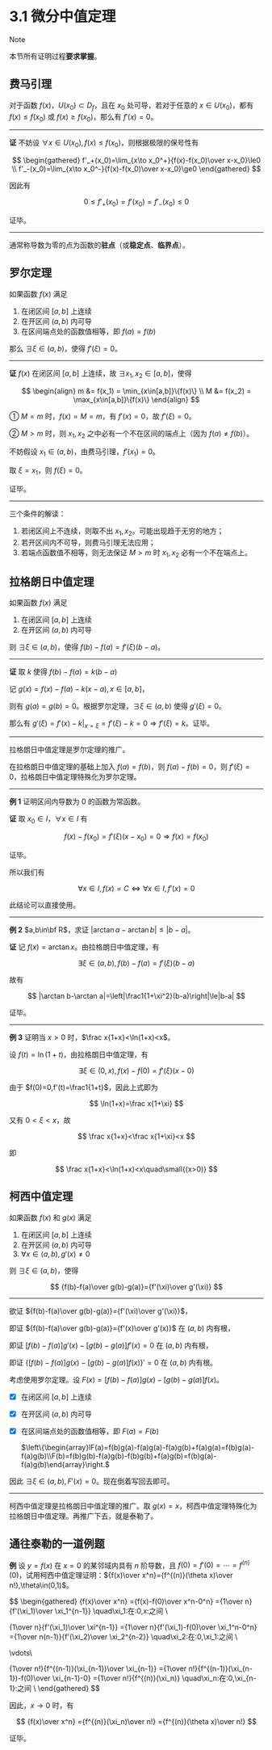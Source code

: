 # 3.1 微分中值定理

> [!note]
>
> 本节所有证明过程**要求掌握**。

## 费马引理

对于函数 $f(x)$，$U(x_0)\subset D_f$，且在 $x_0$ 处可导，若对于任意的 $x\in U(x_0)$，都有 $f(x)\le f(x_0)$ 或 $f(x)\ge f(x_0)$，那么有 $f'(x)=0$。

---

**证** 不妨设 $\forall x\in U(x_0), f(x)\le f(x_0)$，则根据极限的保号性有

$$
\begin{gathered}
f'_+(x_0)=\lim_{x\to x_0^+}{f(x)-f(x_0)\over x-x_0}\le0 \\
f'_-(x_0)=\lim_{x\to x_0^-}{f(x)-f(x_0)\over x-x_0}\ge0
\end{gathered}
$$

因此有

$$
0\le f'_+(x_0)=f'(x_0)=f'_-(x_0)\le 0
$$

证毕。

---

通常称导数为零的点为函数的**驻点**（或**稳定点**、**临界点**）。

## 罗尔定理

如果函数 $f(x)$ 满足

1. 在闭区间 $[a,b]$ 上连续
2. 在开区间 $(a,b)$ 内可导
3. 在区间端点处的函数值相等，即 $f(a)=f(b)$

那么 $\exists\xi\in(a,b)$，使得 $f'(\xi)=0$。

---

**证** $f(x)$ 在闭区间 $[a,b]$ 上连续，故 $\exists x_1,x_2\in[a,b]$，使得

$$
\begin{align}
m &= f(x_1) = \min_{x\in[a,b]}\{f(x)\} \\
M &= f(x_2) = \max_{x\in[a,b]}\{f(x)\}
\end{align}
$$

① $M=m$ 时，$f(x)=M=m$，有 $f'(x)=0$，故 $f'(\xi)=0$。

② $M>m$ 时，则 $x_1,x_2$ 之中必有一个不在区间的端点上（因为 $f(a)\ne f(b)$）。

不妨假设 $x_1\in(a,b)$，由费马引理，$f'(x_1)=0$。

取 $\xi=x_1$，则 $f(\xi)=0$。

证毕。

---

三个条件的解读：

1. 若闭区间上不连续，则取不出 $x_1,x_2$。可能出现趋于无穷的地方；
2. 若开区间内不可导，则费马引理无法应用；
3. 若端点函数值不相等，则无法保证 $M>m$ 时 $x_1,x_2$ 必有一个不在端点上。

## 拉格朗日中值定理

如果函数 $f(x)$ 满足

1. 在闭区间 $[a,b]$ 上连续
2. 在开区间 $(a,b)$ 内可导

则 $\exists\xi\in(a,b)$，使得 $f(b)-f(a)=f'(\xi)(b-a)$。

---

**证** 取 $k$ 使得 $f(b)-f(a)=k(b-a)$

记 $g(x)=f(x)-f(a)-k(x-a),x\in[a,b]$，

则有 $g(a)=g(b)=0$。根据罗尔定理，$\exists\xi\in(a,b)$ 使得 $g'(\xi)=0$。

那么有 $g'(\xi)=f'(x)-k\big|_{x=\xi}=f'(\xi)-k=0\Rightarrow f'(\xi)=k$。证毕。

---

拉格朗日中值定理是罗尔定理的推广。

在拉格朗日中值定理的基础上加入 $f(a)=f(b)$，则 $f(a)-f(b)=0$，则 $f'(\xi)=0$，拉格朗日中值定理特殊化为罗尔定理。

---

**例 1** 证明区间内导数为 $0$ 的函数为常函数。

**证** 取 $x_0\in I$，$\forall x\in I$ 有

$$
f(x)-f(x_0)=f'(\xi)(x-x_0)=0\Rightarrow f(x)=f(x_0)
$$

证毕。

所以我们有

$$
\forall x\in I,f(x)=C\Longleftrightarrow \forall x\in I,f'(x)=0
$$

此结论可以直接使用。

---

**例 2** $a,b\in\bf R$，求证 $|\arctan a-\arctan b|\le|b-a|$。

**证** 记 $f(x)=\arctan x$。由拉格朗日中值定理，有

$$
\exists\xi\in(a,b),f(b)-f(a)=f'(\xi)(b-a)
$$

故有

$$
|\arctan b-\arctan a|=\left|\frac1{1+\xi^2}(b-a)\right|\le|b-a|
$$

证毕。

---

**例 3** 证明当 $x>0$ 时，$\frac x{1+x}<\ln(1+x)<x$。

设 $f(t)=\ln(1+t)$，由拉格朗日中值定理，有

$$
\exists\xi\in(0,x),f(x)-f(0)=f'(\xi)(x-0)
$$

由于 $f(0)=0,f'(t)=\frac1{1+t}$，因此上式即为

$$
\ln(1+x)=\frac x{1+\xi}
$$

又有 $0<\xi<x$，故

$$
\frac x{1+x}<\frac x{1+\xi}<x
$$

即

$$
\frac x{1+x}<\ln(1+x)<x\quad\small{(x>0)}
$$

## 柯西中值定理

如果函数 $f(x)$ 和 $g(x)$ 满足

1. 在闭区间 $[a,b]$ 上连续
2. 在开区间 $(a,b)$ 内可导
3. $\forall x\in(a,b),g'(x)\ne0$

则 $\exists\xi\in(a,b)$，使得

$$
{f(b)-f(a)\over g(b)-g(a)}={f'(\xi)\over g'(\xi)}
$$

---

欲证 ${f(b)-f(a)\over g(b)-g(a)}={f'(\xi)\over g'(\xi)}$，

即证 ${f(b)-f(a)\over g(b)-g(a)}={f'(x)\over g'(x)}$ 在 $(a,b)$ 内有根，

即证 $[f(b)-f(a)]g'(x)-[g(b)-g(a)]f'(x)=0$ 在 $(a,b)$ 内有根，

即证 $\{[f(b)-f(a)]g(x)-[g(b)-g(a)]f(x)\}'=0$ 在 $(a,b)$ 内有根。

考虑使用罗尔定理。设 $F(x)=[f(b)-f(a)]g(x)-[g(b)-g(a)]f(x)$。

- [x] 在闭区间 $[a,b]$ 上连续

- [x] 在开区间 $(a,b)$ 内可导

- [x] 在区间端点处的函数值相等，即 $F(a)=F(b)$<br/>

  $\left\{\begin{array}lF(a)=f(b)g(a)-f(a)g(a)-f(a)g(b)+f(a)g(a)=f(b)g(a)-f(a)g(b)\\F(b)=f(b)g(b)-f(a)g(b)-f(b)g(b)+f(a)g(b)=f(b)g(a)-f(a)g(b)\end{array}\right.$

因此 $\exists\xi\in(a,b),F'(x)=0$。现在倒着写回去即可。

---

柯西中值定理是拉格朗日中值定理的推广。取 $g(x)=x$，柯西中值定理特殊化为拉格朗日中值定理。再推广下去，就是泰勒了。

## 通往泰勒的一道例题

**例** 设 $y=f(x)$ 在 $x=0$ 的某邻域内具有 $n$ 阶导数，且 $f(0)=f'(0)=\cdots=f^{(n)}(0)$，试用柯西中值定理证明：${f(x)\over x^n}={f^{(n)}(\theta x)\over n!},\theta\in(0,1)$。

$$
\begin{gathered}
{f(x)\over x^n}
={f(x)-f(0)\over x^n-0^n}
={1\over n}{f'(\xi_1)\over \xi_1^{n-1}}
\quad\xi_1\:在\:0,x\:之间 \\

{1\over n}{f'(\xi_1)\over \xi^{n-1}}
={1\over n}{f'(\xi_1)-f(0)\over \xi_1^n-0^n}
={1\over n(n-1)}{f'(\xi_2)\over \xi_2^{n-2}}
\quad\xi_2\:在\:0,\xi_1\:之间 \\

\vdots\\

{1\over n!}{f^{(n-1)}(\xi_{n-1})\over \xi_{n-1}}
={1\over n!}{f^{(n-1)}(\xi_{n-1})-f(0)\over \xi_{n-1}-0}
={1\over n!}{f^{(n)}(\xi_n)}
\quad\xi_n\:在\:0,\xi_{n-1}\:之间 \\
\end{gathered}
$$

因此，$x\to0$ 时，有

$$
{f(x)\over x^n}
={f^{(n)}(\xi_n)\over n!}
={f^{(n)}(\theta x)\over n!}
$$

证毕。
